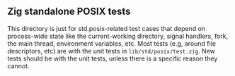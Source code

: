 ## Zig standalone POSIX tests

This directory is just for std.posix-related test cases that depend on
process-wide state like the current-working directory, signal handlers,
fork, the main thread, environment variables, etc.  Most tests (e.g,
around file descriptors, etc) are with the unit tests in
`lib/std/posix/test.zig`.  New tests should be with the unit tests, unless
there is a specific reason they cannot.
